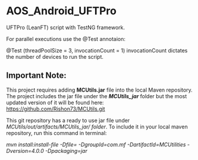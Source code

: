 # AOS_Android_UFTPro

UFTPro (LeanFT) script with TestNG framework.

For parallel executions use the @Test annotaion:

@Test (threadPoolSize = 3, invocationCount = 1) invocationCount dictates the number of devices to run the script.


Important Note:
---------------
This project requires adding **MCUtils.jar** file into the local Maven repository.
The project includes the jar file under the _**MCUtils_jar**_ folder but the most updated version of it will be found here:
https://github.com/Rishon73/MCUtils.git

This git repository has a ready to use jar file under _MCUtils/out/artifacts/MCUtils_jar/ folder_.
To include it in your local maven repository, run this command in terminal:

_mvn install:install-file -Dfile=<location of MCUtils.jar> -DgroupId=com.mf -DartifactId=MCUtilities -Dversion=4.0.0 -Dpackaging=jar_
